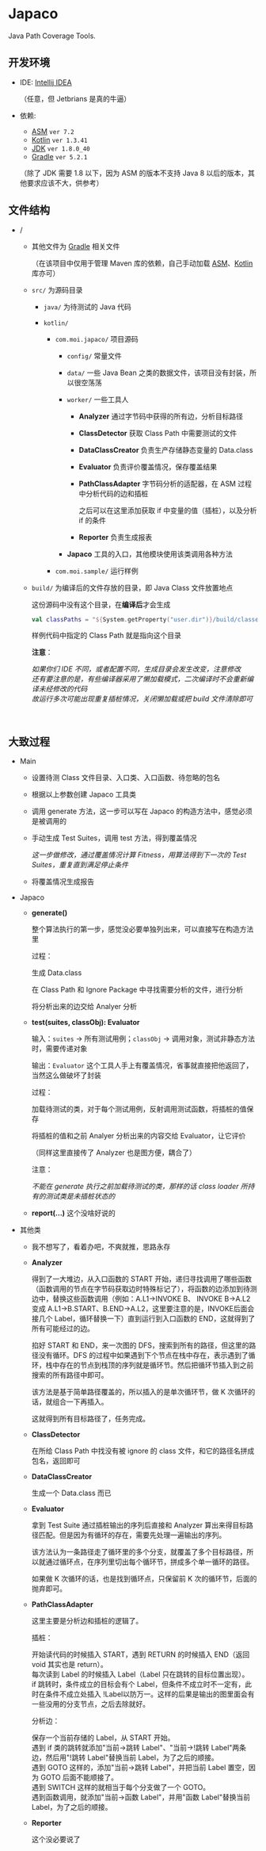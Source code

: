 # Japaco
Java Path Coverage Tools.

## 开发环境

- IDE: [Intellij IDEA](https://www.jetbrains.com/idea/) 

  （任意，但 Jetbrians 是真的牛逼）

- 依赖:

  - [ASM](https://asm.ow2.io/) `ver 7.2`
  - [Kotlin](https://kotlinlang.org/) `ver 1.3.41`
  - [JDK](https://www.oracle.com/technetwork/java/javase/downloads/jdk8-downloads-2133151.html) `ver 1.8.0_40`
  - [Gradle](https://gradle.org/) `ver 5.2.1`

  （除了 JDK 需要 1.8 以下，因为 ASM 的版本不支持 Java 8 以后的版本，其他要求应该不大，供参考）



## 文件结构

- /

  - 其他文件为 [Gradle](https://gradle.org/) 相关文件

    （在该项目中仅用于管理 Maven 库的依赖，自己手动加载 [ASM](https://asm.ow2.io/)、[Kotlin](https://kotlinlang.org/) 库亦可）

  - `src/` 为源码目录

    - `java/` 为待测试的 Java 代码

    - `kotlin/` 

      - `com.moi.japaco/` 项目源码

        - `config/` 常量文件

        - `data/` 一些 Java Bean 之类的数据文件，该项目没有封装，所以很空荡荡

        - `worker/` 一些工具人

          - **Analyzer** 通过字节码中获得的所有边，分析目标路径

          - **ClassDetector** 获取 Class Path 中需要测试的文件

          - **DataClassCreator** 负责生产存储静态变量的 Data.class

          - **Evaluator** 负责评价覆盖情况，保存覆盖结果

          - **PathClassAdapter** 字节码分析的适配器，在 ASM 过程中分析代码的边和插桩

            之后可以在这里添加获取 if 中变量的值（插桩），以及分析 if 的条件

          - **Reporter** 负责生成报表

        - **Japaco** 工具的入口，其他模块使用该类调用各种方法

      - `com.moi.sample/` 运行样例 

  - `build/` 为编译后的文件存放的目录，即 Java Class 文件放置地点

    这份源码中没有这个目录，在**编译后**才会生成

    ```kotlin
    val classPaths = "${System.getProperty("user.dir")}/build/classes/java/main/"
    ```

    样例代码中指定的 Class Path 就是指向这个目录

    **注意**：

    *如果你们 IDE 不同，或者配置不同，生成目录会发生改变，注意修改<br/>还有要注意的是，有些编译器采用了懒加载模式，二次编译时不会重新编译未经修改的代码<br/>故运行多次可能出现重复插桩情况，关闭懒加载或把 build 文件清除即可*

<br/>

## 大致过程

- Main

  - 设置待测 Class 文件目录、入口类、入口函数、待忽略的包名

  - 根据以上参数创建 Japaco 工具类

  - 调用 generate 方法，这一步可以写在 Japaco 的构造方法中，感觉必须是被调用的

  - 手动生成 Test Suites，调用 test 方法，得到覆盖情况

    *这一步做修改，通过覆盖情况计算 Fitness，用算法得到下一次的 Test Suites，重复直到满足停止条件*

  - 将覆盖情况生成报告

    

- Japaco

  - **generate()**

    整个算法执行的第一步，感觉没必要单独列出来，可以直接写在构造方法里

    过程：

    生成 Data.class

    在 Class Path 和 Ignore Package 中寻找需要分析的文件，进行分析

    将分析出来的边交给 Analyer 分析

  - **test(suites, classObj): Evaluator**

    输入：`suites` -> 所有测试用例；`classObj` -> 调用对象，测试非静态方法时，需要传递对象

    输出：`Evaluator` 这个工具人手上有覆盖情况，省事就直接把他返回了，当然这么做破坏了封装

    过程：

    加载待测试的类，对于每个测试用例，反射调用测试函数，将插桩的值保存

    将插桩的值和之前 Analyer 分析出来的内容交给 Evaluator，让它评价

    （同样这里直接传了 Analyzer 也是图方便，耦合了）

    注意：

    *不能在 generate 执行之前加载待测试的类，那样的话 class loader 所持有的测试类是未插桩状态的*

  - **report(...)** 这个没啥好说的



- 其他类

  - 我不想写了，看着办吧，不爽就推，思路永存

  - **Analyzer**

    得到了一大堆边，从入口函数的 START 开始，递归寻找调用了哪些函数（函数调用的节点在字节码获取边时特殊标记了），将函数的边添加到待测边中，替换这些函数调用（例如：A.L1->INVOKE B、 INVOKE B->A.L2 变成 A.L1->B.START、B.END->A.L2，这里要注意的是，INVOKE后面会接几个 Label，循环替换一下）直到运行到入口函数的 END，这就得到了所有可能经过的边。

    掐好 START 和 END，来一次图的 DFS，搜索到所有的路径，但这里的路径没有循环。DFS 的过程中如果遇到下个节点在栈中存在，表示遇到了循环，栈中存在的节点到栈顶的序列就是循环节。然后把循环节插入到之前搜索的所有路径中即可。

    该方法是基于简单路径覆盖的，所以插入的是单次循环节，做 K 次循环的话，就组合一下再插入。

    这就得到所有目标路径了，任务完成。

    

  - **ClassDetector**

    在所给 Class Path 中找没有被 ignore 的 class 文件，和它的路径名拼成包名，返回即可

    

  - **DataClassCreator**

    生成一个 Data.class 而已

    

  - **Evaluator**

    拿到 Test Suite 通过插桩输出的序列后直接和 Analyzer 算出来得目标路径匹配。但是因为有循环的存在，需要先处理一遍输出的序列。

    该方法认为一条路径走了循环里的多个分支，就覆盖了多个目标路径，所以就通过循环点，在序列里切出每个循环节，拼成多个单一循环的路径。

    如果做 K 次循环的话，也是找到循环点，只保留前 K 次的循环节，后面的抛弃即可。

    

  - **PathClassAdapter**

    这里主要是分析边和插桩的逻辑了。

    插桩：

    开始读代码的时候插入 START，遇到 RETURN 的时候插入 END（返回 void 其实也是 return）。<br/>每次读到 Label 的时候插入 Label（Label 只在跳转的目标位置出现）。<br/>if 跳转时，条件成立的目标会有个 Label，但条件不成立时不一定有，此时在条件不成立处插入 !Label以防万一。这样的后果是输出的图里面会有一些没用的分支节点，之后去除就好。

    分析边：

    保存一个当前存储的 Label，从 START 开始。<br/>遇到 if 类的跳转就添加"当前->跳转 Label"、"当前->!跳转 Label"两条边，然后用"!跳转 Label"替换当前 Label，为了之后的顺接。<br/>遇到 GOTO 这样的，添加"当前->跳转 Label"，并把当前 Label 置空，因为 GOTO 后面不能顺接了。<br/>遇到 SWITCH 这样的就相当于每个分支做了一个 GOTO。<br/>遇到函数调用，就添加"当前->函数 Label"，并用"函数 Label"替换当前 Label，为了之后的顺接。

    

  - **Reporter**

    这个没必要说了
